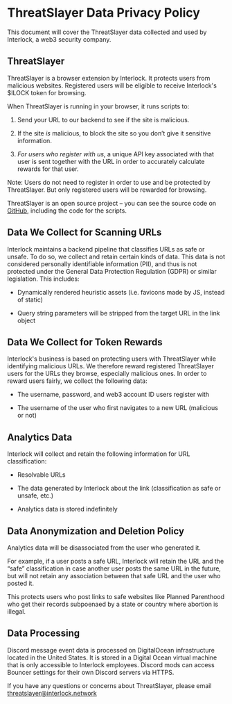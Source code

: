 # ThreatSlayer Data Privacy Policy

This document will cover the ThreatSlayer data collected and used by Interlock, a web3 security company.

## ThreatSlayer

ThreatSlayer is a browser extension by Interlock. It protects users from malicious websites. Registered users will be eligible to receive Interlock's $ILOCK token for browsing. 

When ThreatSlayer is running in your browser, it runs scripts to:

1. Send your URL to our backend to see if the site is malicious.

2. If the site *is* malicious, to block the site so you don’t give it sensitive information.

3. *For users who register with us*, a unique API key associated with that user is sent together with the URL in order to accurately calculate rewards for that user.

Note: Users do not need to register in order to use and be protected by ThreatSlayer. But only registered users will be rewarded for browsing. 

ThreatSlayer is an open source project – you can see the source code on [GitHub](https://github.com/interlock-network/threatslayer), including the code for the scripts.

## Data We Collect for Scanning URLs

Interlock maintains a backend pipeline that classifies URLs as safe or unsafe. To do so, we collect and retain certain kinds of data. This data is not considered personally identifiable information (PII), and thus is not protected under the General Data Protection Regulation (GDPR) or similar legislation. This includes:

* Dynamically rendered heuristic assets (i.e. favicons made by JS, instead of static)

* Query string parameters will be stripped from the target URL in the link object

## Data We Collect for Token Rewards

Interlock's business is based on protecting users with ThreatSlayer while identifying malicious URLs. We therefore reward registered ThreatSlayer users for the URLs they browse, especially malicious ones. In order to reward users fairly, we collect the following data:

* The username, password, and web3 account ID users register with

* The username of the user who first navigates to a new URL (malicious or not)

## Analytics Data

Interlock will collect and retain the following information for URL classification:

* Resolvable URLs

* The data generated by Interlock about the link (classification as safe or unsafe, etc.)

* Analytics data is stored indefinitely

## Data Anonymization and Deletion Policy

Analytics data will be disassociated from the user who generated it.

For example, if a user posts a safe URL, Interlock will retain the URL and the “safe” classification in case another user posts the same URL in the future, but will not retain any association between that safe URL and the user who posted it.

This protects users who post links to safe websites like Planned Parenthood who get their records subpoenaed by a state or country where abortion is illegal.

## Data Processing

Discord message event data is processed on DigitalOcean infrastructure located in the United States. It is stored in a Digital Ocean virtual machine that is only accessible to Interlock employees. Discord mods can access Bouncer settings for their own Discord servers via HTTPS.

If you have any questions or concerns about ThreatSlayer, please email threatslayer@interlock.network
